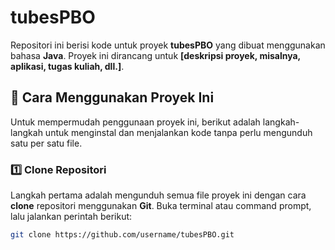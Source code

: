 # tubesPBO

Repositori ini berisi kode untuk proyek **tubesPBO** yang dibuat menggunakan bahasa **Java**. Proyek ini dirancang untuk **[deskripsi proyek, misalnya, aplikasi, tugas kuliah, dll.]**.

## 🚀 Cara Menggunakan Proyek Ini

Untuk mempermudah penggunaan proyek ini, berikut adalah langkah-langkah untuk menginstal dan menjalankan kode tanpa perlu mengunduh satu per satu file.

### 1️⃣ Clone Repositori
Langkah pertama adalah mengunduh semua file proyek ini dengan cara **clone** repositori menggunakan **Git**. Buka terminal atau command prompt, lalu jalankan perintah berikut:

```bash
git clone https://github.com/username/tubesPBO.git
